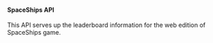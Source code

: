 #### SpaceShips API
This API serves up the leaderboard information for the web edition of SpaceShips game.
